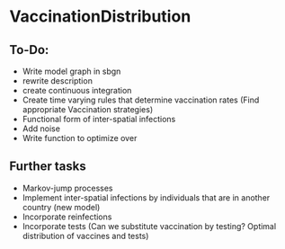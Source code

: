 # VaccinationDistribution


## To-Do:
- Write model graph in sbgn
- rewrite description
- create continuous integration
- Create time varying rules that determine vaccination rates (Find appropriate Vaccination strategies)
- Functional form of inter-spatial infections 
- Add noise
- Write function to optimize over



## Further tasks 

- Markov-jump processes 
- Implement inter-spatial infections by individuals that are in another country (new model)
- Incorporate reinfections
- Incorporate tests (Can we substitute vaccination by testing? Optimal distribution of vaccines and tests)
